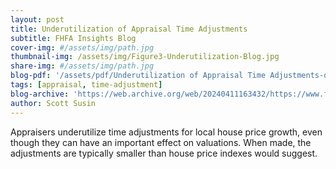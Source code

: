 ```yaml
---
layout: post
title: Underutilization of Appraisal Time Adjustments
subtitle: FHFA Insights Blog
cover-img: #/assets/img/path.jpg
thumbnail-img: /assets/img/Figure3-Underutilization-Blog.jpg
share-img: #/assets/img/path.jpg
blog-pdf: '/assets/pdf/Underutilization of Appraisal Time Adjustments-original.pdf'
tags: [appraisal, time-adjustment]
blog-archive: 'https://web.archive.org/web/20240411163432/https://www.fhfa.gov/Media/Blog/Pages/Underutilization-of-Appraisal-Time-Adjustments.aspx'
author: Scott Susin
---
```


Appraisers underutilize time adjustments for local house price growth, even though they can have an important effect on valuations. 
When made, the adjustments are typically smaller than house price indexes would suggest.​

